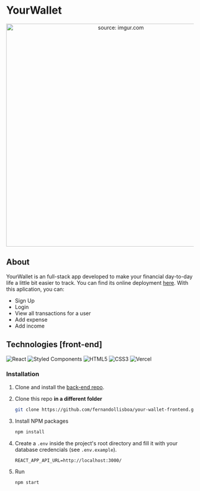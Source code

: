 # YourWallet
<div align="center">

<a href="your-wallet.vercel.app"><img height="600px" src="https://i.imgur.com/hAqxdCx.png" title="source: imgur.com" /> </a>

</div>

## About 

YourWallet is an full-stack app developed to make your financial day-to-day life a little bit easier to track.
You can find its online deployment [here](https://your-wallet.vercel.app/). With this aplication, you can:

- Sign Up
- Login
- View all transactions for a user
- Add expense
- Add income


## Technologies [front-end]

![React](https://img.shields.io/badge/react-%2320232a.svg?style=for-the-badge&logo=react&logoColor=%2361DAFB)
![Styled Components](https://img.shields.io/badge/styled--components-DB7093?style=for-the-badge&logo=styled-components&logoColor=white)
![HTML5](https://img.shields.io/badge/html5-%23E34F26.svg?style=for-the-badge&logo=html5&logoColor=white)
![CSS3](https://img.shields.io/badge/css3-%231572B6.svg?style=for-the-badge&logo=css3&logoColor=white)
![Vercel](https://img.shields.io/badge/vercel-%23000000.svg?style=for-the-badge&logo=vercel&logoColor=white)


### Installation

1. Clone and install the [back-end repo](https://github.com/fernandollisboa/your-wallet-back).

2. Clone this repo **in a different folder**
     ```sh
   git clone https://github.com/fernandollisboa/your-wallet-frontend.git
   ```

3. Install NPM packages
   ```sh
   npm install
   ```
4. Create a `.env` inside the project's root directory and fill it with your database credencials (see `.env.example`).
    ```
    REACT_APP_API_URL=http://localhost:3000/
    ```
5. Run 
   ```sh
   npm start
   ```
